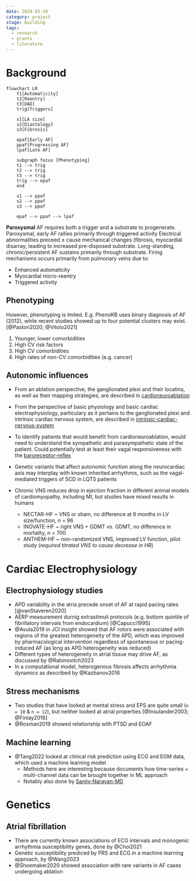 ```yaml
---
date: 2024-03-30
category: project
stage: building
tags:
  - research
  - grants
  - literature
---
```


# Background

```mermaid
flowchart LR
	t1[Automaticity]
	t2[Reentry]
	t3[DAD]
	trig[Triggers]
	
	s1[LA size]
	s2[Diastology]
	s3[Fibrosis]
	
	epaf[Early AF]
	ppaf[Progressing AF]
	lpaf[Late AF]
	
	subgraph focus [Phenotyping]
	t1 --> trig
	t2 --> trig
	t3 --> trig
	trig --> epaf
	end
	
	s1 --> ppaf
	s2 --> ppaf
	s3 --> ppaf
	
	epaf --> ppaf --> lpaf
```

__Paroxysmal__ AF requires both a trigger and a substrate to progenerate. 
Paroxysmal, early AF rallies primarily through triggered activity
Electrical abnormalities preceed ± cause mechanical changes (fibrosis, myocardial disarray, leading to increased pre-disposed substrate.
Long-standing, chronic/persistent AF sustains primarily through substrate.
Firing mechanisms occurs primarily from pulmonary veins due to:

 -   Enhanced automaticity
 -   Myocardial micro-reentry
 -   Triggered activity

## Phenotyping

However, phenotyping is lmited.
E.g. PhenoKB uses binary diagnosis of AF (2012), while recent studies showed up to four potential clusters may exist. [@Pastori2020; @Vitolo2021]

1. Younger, lower comorbidities
2. High CV risk factors
3. High CV comorbidities
4. High rates of non-CV comorbidities (e.g. cancer)

## Autonomic influences

- From an ablation perspective, the ganglionated plexi and their locatins, as well as their mapping strategies, are described in [cardioneuroablation](cardioneuroablation.md) 
- From the perspective of basic physiology and basic cardiac electrophysiology, particulary as it pertains to the ganglionated plexi and intrinsic cardiac nervous system, are described in [intrinsic-cardiac-nervous-system](intrinsic-cardiac-nervous-system.md)
- To identify patients that would benefit from cardioneuroablation, would need to understand the sympathetic and parasympathetic state of the patient. Could potentially test at least their vagal responsiveness with the [baroreceptor-reflex](baroreceptor-reflex.md)

- Genetic variants that affect autonomic function along the neurocardiac axis may interplay with known inherited arrhythmis, such as the vagal-mediated triggers of SCD in LQTS patients
- Chronic VNS reduces drop in ejection fraction in different animal models of cardiomyopathy, including MI, but studies have mixed results in humans
	- NECTAR-HF ~ VNS or sham, no difference at 6 months in LV size/function, n = 96
	- INOVATE-HF ~ right VNS + GDMT vs. GDMT, no difference in mortality, n = 700
	- ANTHEM-HF ~ non-randomized VNS, improved LV function, pilot study (*required titrated VNS to cause decrease in HR*)

# Cardiac Electrophysiology

## Electrophysiology studies

- APD variability in the atria precede onset of AF at rapid pacing rates [@vanStaveren2020]
- AERP measurement durnig extrastimuli protocols (e.g. bottom quintile of fibrillatory intervals from endocardium) [@Capucci1995]
- @Avula2019 in JCI insight showed that AF rotors were associated with regions of the greatest heterogeneity of the APD, which was improved by pharmacological intervention regardless of spontaneous or pacing-induced AF (as long as APD heterogeneity was reduced)
- Different types of heterogeneity in atrial tissue may drive AF, as discussed by @Rabinovitch2023
- In a computational model, heterogenous fibrosis affects arrhythmia dynamics as described by @Kazbanov2016

## Stress mechanisms

- Two studies that have looked at mental stress and EPS are quite small (`n = 10` & `n = 12`), but neither looked at atrial properties [@Insulander2003; @Finlay2016]
- @Rosman2019 showed relationship with PTSD and EOAF

## Machine learning

- @Tang2022 looked at clinical risk prediction using ECG and EGM data, which used a machine learning model
	- Methods here are interesting because documents how time-series + multi-channel data can be brought together in ML approach
	- Notably also done by [Sanjiv-Narayan-MD](Sanjiv-Narayan-MD.md)

# Genetics

## Atrial fibrillation

- There are currently known associations of ECG intervals and monogenic arrhythmia susceptibility genes, done by @Choi2021
- Genetic susceptibility prediced by PRS and ECG in a machine learning approach, by @Wang2023
- @Shoemaker2020 showed association with rare variants in AF cases undergoing ablation

